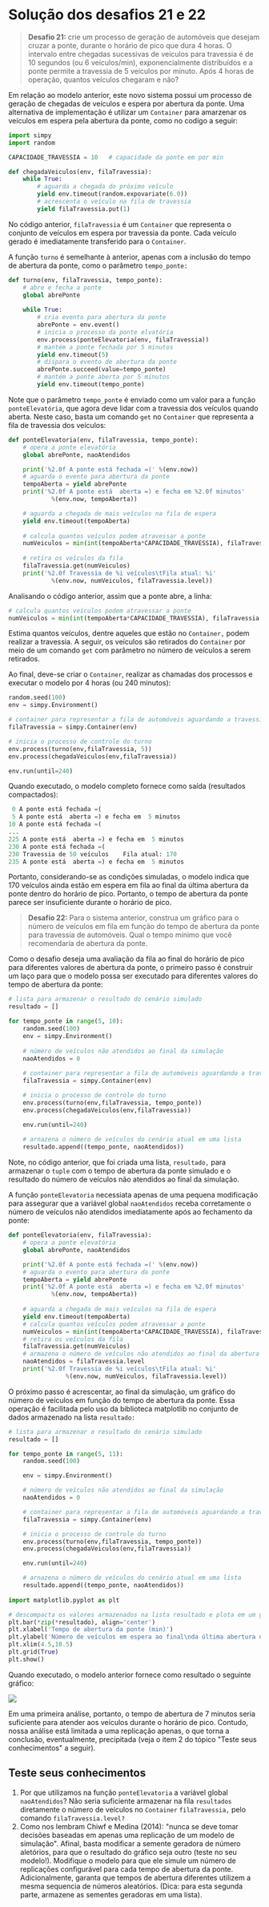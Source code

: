 # Solução dos desafios 21 e 22
>**Desafio 21:** crie um processo de geração de automóveis que desejam cruzar a ponte, durante o horário de pico que dura 4 horas. O intervalo entre chegadas sucessivas de veículos para travessia é de 10 segundos (ou 6 veículos/min), exponencialmente distribuídos e a ponte permite a travessia de 5 veículos por minuto. Após 4 horas de operação, quantos veículos chegaram e não? 

Em relação ao modelo anterior, este novo sistema possui um processo de geração de chegadas de veículos e espera por abertura da ponte. Uma alternativa de implementação é utilizar um `Container` para amarzenar os veículos em espera pela abertura da ponte, como no codígo a seguir:
```python
import simpy
import random

CAPACIDADE_TRAVESSIA = 10   # capacidade da ponte em por min

def chegadaVeiculos(env, filaTravessia):
    while True:
        # aguarda a chegada do próximo veículo
        yield env.timeout(random.expovariate(6.0))
        # acrescenta o veículo na fila de travessia
        yield filaTravessia.put(1)
```
No código anterior, `filaTravessia` é um `Container` que representa o conjunto de veículos em espera por travessia da ponte. Cada veículo gerado é imediatamente transferido para o `Container`. 

A função `turno` é semelhante à anterior, apenas com a inclusão do tempo de abertura da ponte, como o parâmetro `tempo_ponte:`
```python
def turno(env, filaTravessia, tempo_ponte):
    # abre e fecha a ponte
    global abrePonte
    
    while True:
        # cria evento para abertura da ponte
        abrePonte = env.event()
        # inicia o processo da ponte elvatória
        env.process(ponteElevatoria(env, filaTravessia))
        # mantém a ponte fechada por 5 minutos
        yield env.timeout(5)
        # dispara o evento de abertura da ponte
        abrePonte.succeed(value=tempo_ponte)
        # mantém a ponte aberta por 5 minutos
        yield env.timeout(tempo_ponte)
```
Note que o parâmetro `tempo_ponte` é enviado como um valor para a função `ponteElevatória`, que agora deve lidar com a travessia dos veículos quando aberta. Neste caso, basta um comando `get`  no `Container` que representa a fila de travessia dos veículos: 
```python
def ponteElevatoria(env, filaTravessia, tempo_ponte):
    # opera a ponte elevatória
    global abrePonte, naoAtendidos

    print('%2.0f A ponte está fechada =(' %(env.now))
    # aguarda o evento para abertura da ponte
    tempoAberta = yield abrePonte
    print('%2.0f A ponte está  aberta =) e fecha em %2.0f minutos' 
            %(env.now, tempoAberta))

    # aguarda a chegada de mais veículos na fila de espera
    yield env.timeout(tempoAberta)
    
    # calcula quantos veículos podem atravessar a ponte
    numVeiculos = min(int(tempoAberta*CAPACIDADE_TRAVESSIA), filaTravessia.level)
    
    # retira os veículos da fila
    filaTravessia.get(numVeiculos)
    print('%2.0f Travessia de %i veículos\tFila atual: %i' 
            %(env.now, numVeiculos, filaTravessia.level))
```
Analisando o código anterior, assim que a ponte abre, a linha:
```python
# calcula quantos veículos podem atravessar a ponte
numVeiculos = min(int(tempoAberta*CAPACIDADE_TRAVESSIA), filaTravessia.level)
```
Estima quantos veículos, dentre aqueles que estão no `Container,` podem realizar a travessia. A seguir, os veículos são retirados do `Container` por meio de um comando `get` com parâmetro no número de veículos a serem retirados.

Ao final, deve-se criar o `Container`, realizar as chamadas dos processos e executar o modelo por 4 horas (ou 240 minutos):
```python
random.seed(100)
env = simpy.Environment()

# container para representar a fila de automóveis aguardando a travessia
filaTravessia = simpy.Container(env)

# inicia o processo de controle do turno
env.process(turno(env,filaTravessia, 5))
env.process(chegadaVeiculos(env,filaTravessia))

env.run(until=240)
```
Quando executado, o modelo completo fornece como saída (resultados compactados):
```python
 0 A ponte está fechada =(
 5 A ponte está  aberta =) e fecha em  5 minutos
10 A ponte está fechada =(
...
225 A ponte está  aberta =) e fecha em  5 minutos
230 A ponte está fechada =(
230 Travessia de 50 veículos    Fila atual: 170
235 A ponte está  aberta =) e fecha em  5 minutos
```
Portanto, considerando-se as condições simuladas, o modelo indica que 170 veículos ainda estão em espera em fila ao final da última abertura da ponte dentro do horário de pico. Portanto, o tempo de abertura da ponte parece ser insuficiente durante o horário de pico.

>**Desafio 22:** Para o sistema anterior, construa um gráfico para o número de veículos em fila em função do tempo de abertura da ponte para travessia de automóveis. Qual o tempo mínimo que você recomendaria de abertura da ponte.

Como o desafio deseja uma avaliação da fila ao final do horário de pico para diferentes valores de abertura da ponte, o primeiro passo é construir um laço para que o modelo possa ser executado para diferentes valores do tempo de abertura da ponte:
```python
# lista para armazenar o resultado do cenário simulado
resultado = []

for tempo_ponte in range(5, 10):
    random.seed(100)   
    env = simpy.Environment()
    
    # número de veículos não atendidos ao final da simulação    
    naoAtendidos = 0 
    
    # container para representar a fila de automóveis aguardando a travessia
    filaTravessia = simpy.Container(env)

    # inicia o processo de controle do turno
    env.process(turno(env,filaTravessia, tempo_ponte))
    env.process(chegadaVeiculos(env,filaTravessia))

    env.run(until=240)
    
    # arnazena o número de veículos do cenário atual em uma lista
    resultado.append((tempo_ponte, naoAtendidos))
```
Note, no código anterior, que foi criada uma lista, `resultado,` para armazenar o `tuple` com o tempo de abertura da ponte simulado e o resultado do número de veículos não atendidos ao final da simulação.

A função `ponteElevatoria` necessiata apenas de uma pequena modificação para assegurar que a variável global `naoAtendidos` receba corretamente o número de veículos não atendidos imediatamente após ao fechamento da ponte:
```python
def ponteElevatoria(env, filaTravessia):
    # opera a ponte elevatória
    global abrePonte, naoAtendidos

    print('%2.0f A ponte está fechada =(' %(env.now))
    # aguarda o evento para abertura da ponte
    tempoAberta = yield abrePonte
    print('%2.0f A ponte está  aberta =) e fecha em %2.0f minutos' 
            %(env.now, tempoAberta))
    
    # aguarda a chegada de mais veículos na fila de espera
    yield env.timeout(tempoAberta)    
    # calcula quantos veículos podem atravessar a ponte
    numVeiculos = min(int(tempoAberta*CAPACIDADE_TRAVESSIA), filaTravessia.level)
    # retira os veículos da fila
    filaTravessia.get(numVeiculos)
    # armazena o número de veículos não atendidos ao final da abertura da ponte
    naoAtendidos = filaTravessia.level
    print('%2.0f Travessia de %i veículos\tFila atual: %i' 
                %(env.now, numVeiculos, filaTravessia.level))
```
O próximo passo é acrescentar, ao final da simulação, um gráfico do número de veículos em função do tempo de abertura da ponte. Essa operação é facilitada pelo uso da biblioteca matplotlib no conjunto de dados armazenado na lista `resultado:`

```python
# lista para armazenar o resultado do cenário simulado
resultado = []

for tempo_ponte in range(5, 11):
    random.seed(100)

    env = simpy.Environment()

    # número de veículos não atendidos ao final da simulação
    naoAtendidos = 0

    # container para representar a fila de automóveis aguardando a travessia
    filaTravessia = simpy.Container(env)

    # inicia o processo de controle do turno
    env.process(turno(env,filaTravessia, tempo_ponte))
    env.process(chegadaVeiculos(env,filaTravessia))

    env.run(until=240)

    # arnazena o número de veículos do cenário atual em uma lista
    resultado.append((tempo_ponte, naoAtendidos))
    
import matplotlib.pyplot as plt

# descompacta os valores armazenados na lista resultado e plota em um gráfico de barras
plt.bar(*zip(*resultado), align='center')
plt.xlabel('Tempo de abertura da ponte (min)')
plt.ylabel('Número de veículos em espera ao final\nda última abertura da ponte')
plt.xlim(4.5,10.5)
plt.grid(True)
plt.show()
```
Quando executado, o modelo anterior fornece como resultado o seguinte gráfico:

![](/assets/ponte_elevatoria.png)

Em uma primeira análise, portanto, o tempo de abertura de 7 minutos seria suficiente para atender aos veículos durante o horário de pico. Contudo, nossa análise está limitada a uma replicação apenas, o que torna a conclusão, eventualmente, precipitada (veja o item 2 do tópico "Teste seus conhecimentos" a seguir).

## Teste seus conhecimentos
1. Por que utilizamos na função `ponteElevatoria` a variável global `naoAtendidos`? Não seria suficiente armazenar na fila `resultados` diretamente o número de veículos no `Container` `filaTravessia,` pelo comando `filaTravessia.level?`
2. Como nos lembram Chiwf e Medina (2014): "nunca se deve tomar decisões baseadas em apenas uma replicação de um modelo de simulação". Afinal, basta modificar a semente geradora de número aletórios, para que o resultado do gráfico seja outro (teste no seu modelo!). Modifique o modelo para que ele simule um número de replicações configurável para cada tempo de abertura da ponte. Adicionalmente, garanta que tempos de abertura diferentes utilizem a mesma sequencia de números aleatórios. (Dica: para esta segunda parte, armazene as sementes geradoras em uma lista).




